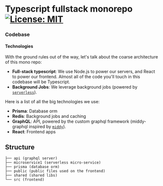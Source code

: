 # Typescript fullstack monorepo [![License: MIT](https://img.shields.io/badge/License-MIT-yellow.svg)](https://opensource.org/licenses/MIT)

### Codebase

#### Technologies

With the ground rules out of the way, let's talk about the coarse architecture of this mono repo:

- **Full-stack typescript**: We use Node.js to power our servers, and React to power our frontend. Almost all of the code you'll touch in this codebase will be Typescript.
- **Background Jobs**: We leverage background jobs (powered by [`serverless`](https://www.serverless.com/)).

Here is a list of all the big technologies we use:

- **Prisma**: Database orm
- **Redis**: Background jobs and caching
- **GraphQL**: API, powered by the custom graphql framework (middy-graphql inspired by [`middy`](https://middy.js.org/)).
- **React**: Frontend apps

## Structure

```
├── api (graphql server)
├── microservice1 (serverless micro-service)
├── prisma (database orm)
├── public (public files used on the frontend)
├── shared (shared libs)
└── src (frontend)
```

